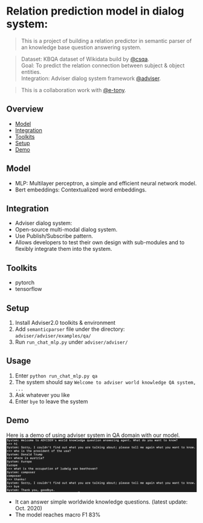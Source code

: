 # Relation prediction model in dialog system:   
> This is a project of building a relation predictor in semantic parser of an knowledge base question answering system.  
  
> Dataset: KBQA dataset of Wikidata build by [@csqa](https://amritasaha1812.github.io/CSQA/).  
> Goal: To predict the relation connection between subject & object entities.  
> Integration: Adviser dialog system framework [@adviser](digitalphonetics.github.io/adviser/).  
  
> This is a collaboration work with [@e-tony](https://github.com/e-tony).

## Overview
* [Model](#model)
* [Integration](#integration)
* [Toolkits](#toolkits)
* [Setup](#setup)
* [Demo](#demo)

## Model   
* MLP: Multilayer perceptron, a simple and efficient neural network model.  
* Bert embeddings: Contextualized word embeddings.  

## Integration  
* Adviser dialog system: 
* Open-source multi-modal dialog system. 
* Use Publish/Subscribe pattern.
* Allows developers to test their own design with sub-modules and to flexibly integrate them into the system.

## Toolkits
* pytorch 
* tensorflow

## Setup
1. Install Adviser2.0 toolkits & environment   
2. Add `semanticparser` file under the directory: `adviser/adviser/examples/qa/`  
3. Run `run_chat_mlp.py` under `adviser/adviser/`

## Usage
1. Enter `python run_chat_mlp.py qa`  
2. The system should say `Welcome to adviser world knowledge QA system, ...`
3. Ask whatever you like
4. Enter `bye` to leave the system

## Demo
Here is a demo of using adviser system in QA domain with our model.  
![Adviser QA Demo](./img/adviser_demo.png)  

* It can answer simple worldwide knowledge questions. (latest update: Oct. 2020)
* The model reaches macro F1 83%


